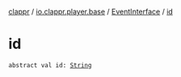 [clappr](../../index.md) / [io.clappr.player.base](../index.md) / [EventInterface](index.md) / [id](.)

# id

`abstract val id: `[`String`](https://kotlinlang.org/api/latest/jvm/stdlib/kotlin/-string/index.html)